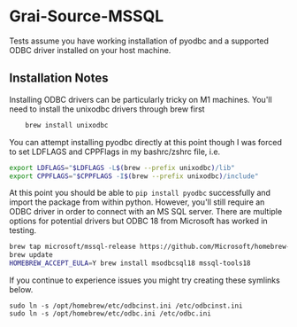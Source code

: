 # Grai-Source-MSSQL

Tests assume you have working installation of pyodbc and a supported
ODBC driver installed on your host machine.

## Installation Notes

Installing ODBC drivers can be particularly tricky on M1 machines.
You'll need to install the unixodbc drivers through brew first

```bash
    brew install unixodbc
```

You can attempt installing pyodbc directly at this point though I was forced to
set LDFLAGS and CPPFlags in my bashrc/zshrc file, i.e.

```bash
export LDFLAGS="$LDFLAGS -L$(brew --prefix unixodbc)/lib"
export CPPFLAGS="$CPPFLAGS -I$(brew --prefix unixodbc)/include"
```

At this point you should be able to `pip install pyodbc` successfully
and import the package from within python. However, you'll still require an
ODBC driver in order to connect with an MS SQL server. There are multiple options
for potential drivers but ODBC 18 from Microsoft has worked in testing.

```bash
brew tap microsoft/mssql-release https://github.com/Microsoft/homebrew-mssql-release
brew update
HOMEBREW_ACCEPT_EULA=Y brew install msodbcsql18 mssql-tools18
```

If you continue to experience issues you might try creating these symlinks
below.

```
sudo ln -s /opt/homebrew/etc/odbcinst.ini /etc/odbcinst.ini
sudo ln -s /opt/homebrew/etc/odbc.ini /etc/odbc.ini
```
